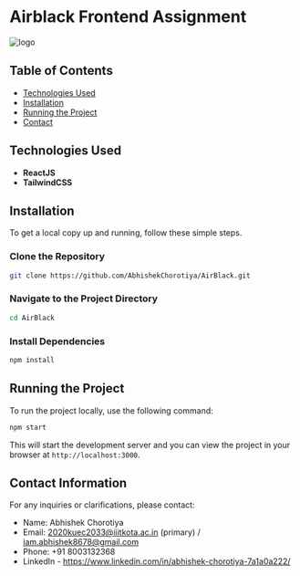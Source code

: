# Airblack Frontend Assignment

![logo](https://cutshort-data.s3.amazonaws.com/cloudfront/public/companies/5fbb8f031a3650724c7c442c/cover-1638519613402-logo2.png)

## Table of Contents

- [Technologies Used](#technologies-used)
- [Installation](#installation)
- [Running the Project](#running-the-project)
- [Contact](#contact-information)

## Technologies Used

- **ReactJS**
- **TailwindCSS**

## Installation

To get a local copy up and running, follow these simple steps.

### Clone the Repository

```bash
git clone https://github.com/AbhishekChorotiya/AirBlack.git
```

### Navigate to the Project Directory

```bash
cd AirBlack
```

### Install Dependencies

```bash
npm install
```

## Running the Project

To run the project locally, use the following command:

```bash
npm start
```

This will start the development server and you can view the project in your browser at `http://localhost:3000`.

## Contact Information

For any inquiries or clarifications, please contact:

- Name: Abhishek Chorotiya
- Email: 2020kuec2033@iiitkota.ac.in (primary) / iam.abhishek8678@gmail.com
- Phone: +91 8003132368
- LinkedIn - https://www.linkedin.com/in/abhishek-chorotiya-7a1a0a222/
